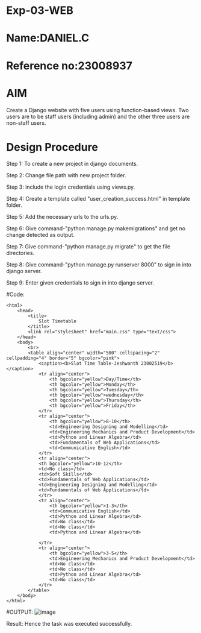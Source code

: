 # Exp-03-WEB
# Name:DANIEL.C
# Reference no:23008937
# AIM
Create a Django website with five users using function-based views. Two users are to be staff users (including admin) and the other three users are non-staff users.

# Design Procedure
Step 1: To create a new project in django documents.

Step 2: Change file path with new project folder.

Step 3: include the login credentials using views.py.

Step 4: Create a template called "user_creation_success.html" in template folder.

Step 5: Add the necessary urls to the urls.py.

Step 6: Give command-"python manage.py makemigrations" and get no change detected as output.

Step 7: Give command-"python manage.py migrate" to get the file directories.

Step 8: Give command-"python manage.py runserver 8000" to sign in into django server.

Step 9: Enter given credentials to sign in into django server.

#Code:
```
<html>
    <head>
        <title>
            Slot Timetable
        </title>
        <link rel="stylesheet" href="main.css" type="text/css">
    </head>
    <body>
        <br>
        <table align="center" width="500" cellspacing="2" cellpadding="4" border="5" bgcolor="pink">
            <caption><b>Slot Time Table-Jeshwanth 23002519</b></caption>
            <tr align="center">
                <th bgcolor="yellow">Day/Time</th>
                <th bgcolor="yellow">Monday</th>  
                <th bgcolor="yellow">Tuesday</th>  
                <th bgcolor="yellow">wednesday</th>  
                <th bgcolor="yellow">Thursday</th>  
                <th bgcolor="yellow">Friday</th>  
            </tr>
            <tr align="center">
                <th bgcolor="yellow">8-10</th>
                <td>Engineering Designing and Modelling</td>
                <td>Engineering Mechanics and Product Development</td>
                <td>Python and Linear Algebra</td>
                <td>Fundamentals of Web Applications</td>
                <td>Communicative English</td>
            </tr>
            <tr align="center">
            <th bgcolor="yellow">10-12</th>
            <td>No class</td>
            <td>Soft Skills</td>
            <td>Fundamentals of Web Applications</td>
            <td>Engineering Designing and Modelling</td>
            <td>Fundamentals of Web Applications</td>
            </tr>
            <tr align="center">
                <th bgcolor="yellow">1-3</th>
                <td>Communicative English</td>
                <td>Python and Linear Algebra</td>
                <td>No class</td>
                <td>No class</td>
                <td>Python and Linear Algebra</td>
                
            </tr>
            <tr align="center">
                <th bgcolor="yellow">3-5</th>
                <td>Engineering Mechanics and Product Development</td>
                <td>No class</td>
                <td>No class</td>
                <td>Python and Linear Algebra</td>
                <td>No class</td>
            </tr>
        </table>
    </body>
</html>
```
#OUTPUT:
![image](https://github.com/Daniel-christal/ODD2023-WT-Ex-03-Timetable/assets/145742847/2e547ca5-8847-490c-bbe8-88c6693bbf15)

Result:
Hence the task was executed successfully.
